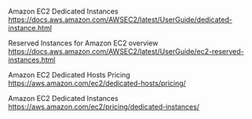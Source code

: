Amazon EC2 Dedicated Instances
https://docs.aws.amazon.com/AWSEC2/latest/UserGuide/dedicated-instance.html

Reserved Instances for Amazon EC2 overview
https://docs.aws.amazon.com/AWSEC2/latest/UserGuide/ec2-reserved-instances.html

Amazon EC2 Dedicated Hosts Pricing
https://aws.amazon.com/ec2/dedicated-hosts/pricing/

Amazon EC2 Dedicated Instances
https://aws.amazon.com/ec2/pricing/dedicated-instances/
